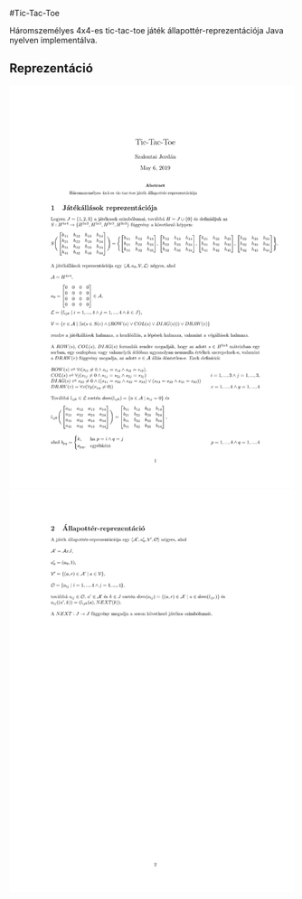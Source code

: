#Tic-Tac-Toe

Háromszemélyes 4x4-es tic-tac-toe játék állapottér-reprezentációja Java nyelven implementálva.

## Reprezentáció 
![](./representation/1.png)
![](./representation/2.png)